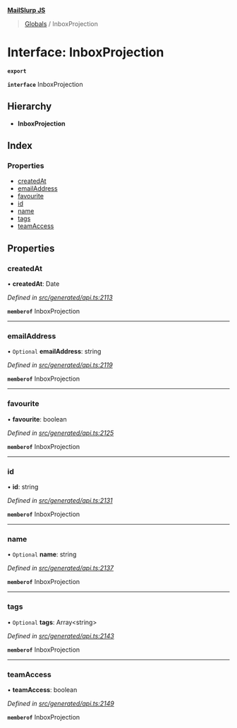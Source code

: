 **[MailSlurp JS](../README.md)**

> [Globals](../README.md) / InboxProjection

# Interface: InboxProjection

**`export`** 

**`interface`** InboxProjection

## Hierarchy

* **InboxProjection**

## Index

### Properties

* [createdAt](inboxprojection.md#createdat)
* [emailAddress](inboxprojection.md#emailaddress)
* [favourite](inboxprojection.md#favourite)
* [id](inboxprojection.md#id)
* [name](inboxprojection.md#name)
* [tags](inboxprojection.md#tags)
* [teamAccess](inboxprojection.md#teamaccess)

## Properties

### createdAt

•  **createdAt**: Date

*Defined in [src/generated/api.ts:2113](https://github.com/mailslurp/mailslurp-client/blob/c83a162/src/generated/api.ts#L2113)*

**`memberof`** InboxProjection

___

### emailAddress

• `Optional` **emailAddress**: string

*Defined in [src/generated/api.ts:2119](https://github.com/mailslurp/mailslurp-client/blob/c83a162/src/generated/api.ts#L2119)*

**`memberof`** InboxProjection

___

### favourite

•  **favourite**: boolean

*Defined in [src/generated/api.ts:2125](https://github.com/mailslurp/mailslurp-client/blob/c83a162/src/generated/api.ts#L2125)*

**`memberof`** InboxProjection

___

### id

•  **id**: string

*Defined in [src/generated/api.ts:2131](https://github.com/mailslurp/mailslurp-client/blob/c83a162/src/generated/api.ts#L2131)*

**`memberof`** InboxProjection

___

### name

• `Optional` **name**: string

*Defined in [src/generated/api.ts:2137](https://github.com/mailslurp/mailslurp-client/blob/c83a162/src/generated/api.ts#L2137)*

**`memberof`** InboxProjection

___

### tags

• `Optional` **tags**: Array\<string>

*Defined in [src/generated/api.ts:2143](https://github.com/mailslurp/mailslurp-client/blob/c83a162/src/generated/api.ts#L2143)*

**`memberof`** InboxProjection

___

### teamAccess

•  **teamAccess**: boolean

*Defined in [src/generated/api.ts:2149](https://github.com/mailslurp/mailslurp-client/blob/c83a162/src/generated/api.ts#L2149)*

**`memberof`** InboxProjection
